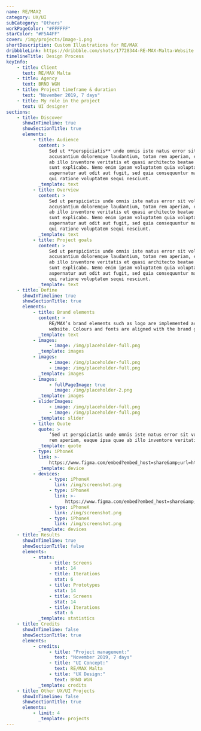 ```yaml
---
name: RE/MAX2
category: UX/UI
subCategory: "Others"
workPageColor: "#FFFFFF"
starColor: "#F5A4FF"
cover: /img/projects/Image-1.png
shortDescription: Custom Illustrations for RE/MAX
dribbbleLink: https://dribbble.com/shots/17728344-RE-MAX-Malta-Website
timelineTitle: Design Process
keyInfo:
    - title: Client
      text: RE/MAX Malta
    - title: Agency
      text: BRND WGN
    - title: Project timeframe & duration
      text: "November 2019, 7 days"
    - title: My role in the project
      text: UI designer
sections:
    - title: Discover
      showInTimeline: true
      showSectionTitle: true
      elements:
          - title: Audience
            content: >
                Sed ut **perspiciatis** unde omnis iste natus error sit voluptatem
                accusantium doloremque laudantium, totam rem aperiam, eaque ipsa quae
                ab illo inventore veritatis et quasi architecto beatae vitae dicta
                sunt explicabo. Nemo enim ipsam voluptatem quia voluptas sit
                aspernatur aut odit aut fugit, sed quia consequuntur magni dolores eos
                qui ratione voluptatem sequi nesciunt.
            _template: text
          - title: Overview
            content: >
                Sed ut perspiciatis unde omnis iste natus error sit voluptatem
                accusantium doloremque laudantium, totam rem aperiam, eaque ipsa quae
                ab illo inventore veritatis et quasi architecto beatae vitae dicta
                sunt explicabo. Nemo enim ipsam voluptatem quia voluptas sit
                aspernatur aut odit aut fugit, sed quia consequuntur magni dolores eos
                qui ratione voluptatem sequi nesciunt.
            _template: text
          - title: Project goals
            content: >
                Sed ut perspiciatis unde omnis iste natus error sit voluptatem
                accusantium doloremque laudantium, totam rem aperiam, eaque ipsa quae
                ab illo inventore veritatis et quasi architecto beatae vitae dicta
                sunt explicabo. Nemo enim ipsam voluptatem quia voluptas sit
                aspernatur aut odit aut fugit, sed quia consequuntur magni dolores eos
                qui ratione voluptatem sequi nesciunt.
            _template: text
    - title: Define
      showInTimeline: true
      showSectionTitle: true
      elements:
          - title: Brand elements
            content: >
                RE/MAX’s brand elements such as logo are implemented across the
                website. Colours and fonts are aligned with the brand guidelines.
            _template: text
          - images:
                - image: /img/placeholder-full.png
            _template: images
          - images:
                - image: /img/placeholder-full.png
                - image: /img/placeholder-full.png
            _template: images
          - images:
                - fullPageImage: true
                  image: /img/placeholder-2.png
            _template: images
          - sliderImages:
                - image: /img/placeholder-full.png
                - image: /img/placeholder-full.png
            _template: slider
          - title: Quote
            quote: >
                ‘Sed ut perspiciatis unde omnis iste natus error sit voluptatem, totam
                rem aperiam, eaque ipsa quae ab illo inventore veritatis et quas.’
            _template: quote
          - type: iPhoneX
            link: >-
                https://www.figma.com/embed?embed_host=share&amp;url=https%3A%2F%2Fwww.figma.com%2Fproto%2FQaKvvMvwwFov4qwUMN79N1%2FPayMe%3Fnode-id%3D4%253A1113%26scaling%3Dscale-down-width%26page-id%3D2%253A475%26starting-point-node-id%3D4%253A600%26show-proto-sidebar%3D1&amp;hide-ui=1
            _template: device
          - devices:
                - type: iPhoneX
                  link: /img/screenshot.png
                - type: iPhoneX
                  link: >-
                      https://www.figma.com/embed?embed_host=share&amp;url=https%3A%2F%2Fwww.figma.com%2Fproto%2FQaKvvMvwwFov4qwUMN79N1%2FPayMe%3Fnode-id%3D4%253A1113%26scaling%3Dscale-down-width%26page-id%3D2%253A475%26starting-point-node-id%3D4%253A600%26show-proto-sidebar%3D1&amp;hide-ui=1
                - type: iPhoneX
                  link: /img/screenshot.png
                - type: iPhoneX
                  link: /img/screenshot.png
            _template: devices
    - title: Results
      showInTimeline: true
      showSectionTitle: false
      elements:
          - stats:
                - title: Screens
                  stat: 14
                - title: Iterations
                  stat: 6
                - title: Prototypes
                  stat: 14
                - title: Screens
                  stat: 14
                - title: Iterations
                  stat: 6
            _template: statistics
    - title: Credits
      showInTimeline: false
      showSectionTitle: true
      elements:
          - credits:
                - title: "Project management:"
                  text: "November 2019, 7 days"
                - title: "UI Concept:"
                  text: RE/MAX Malta
                - title: "UX Design:"
                  text: BRND WGN
            _template: credits
    - title: Other UX/UI Projects
      showInTimeline: false
      showSectionTitle: true
      elements:
          - limit: 4
            _template: projects
---
```


